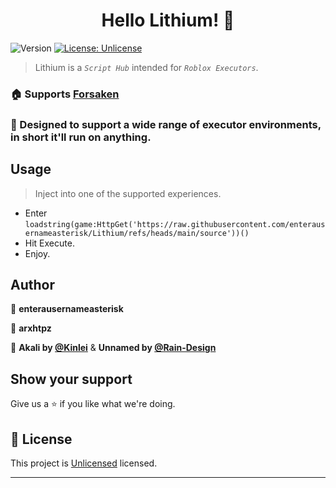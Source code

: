 <h1 align="center">Hello Lithium! 👋</h1>
<p>
  <img alt="Version" src="https://img.shields.io/badge/version-1-blue.svg?cacheSeconds=2592000" />
  <a href="https://unlicense.org/" target="_blank">
    <img alt="License: Unlicense" src="https://img.shields.io/badge/License-Unlicense-yellow.svg" />
  </a>
</p>

> Lithium is a *`Script Hub`* intended for *`Roblox Executors`*. 

### 🏠 Supports [Forsaken](https://www.roblox.com/games/18687417158/Forsaken)

### 🌟 Designed to support a wide range of executor environments, in short it'll run on anything.

## Usage

> Inject into one of the supported experiences.
- Enter ```loadstring(game:HttpGet('https://raw.githubusercontent.com/enterausernameasterisk/Lithium/refs/heads/main/source'))()```
- Hit Execute.
- Enjoy.

## Author

👤 **enterausernameasterisk**

👤 **arxhtpz**

👥 **Akali by [@Kinlei](https://github.com/kinlei)** & **Unnamed by [@Rain-Design](https://github.com/Rain-Design)**

## Show your support

Give us a ⭐️ if you like what we're doing.

## 📝 License

This project is [Unlicensed](https://unlicense.org/) licensed.

***
